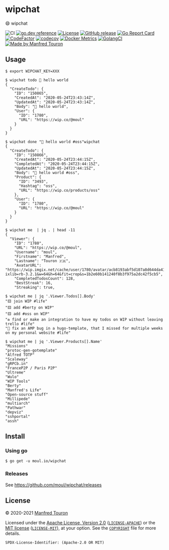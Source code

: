 # wipchat

:smile: wipchat

![CI](https://github.com/moul/wipchat/workflows/CI/badge.svg)
[![go.dev reference](https://img.shields.io/badge/go.dev-reference-007d9c?logo=go&logoColor=white)](https://pkg.go.dev/moul.io/wipchat)
[![License](https://img.shields.io/badge/license-Apache--2.0%20%2F%20MIT-%2397ca00.svg)](https://github.com/moul/wipchat/blob/master/COPYRIGHT)
[![GitHub release](https://img.shields.io/github/release/moul/wipchat.svg)](https://github.com/moul/wipchat/releases)
[![Go Report Card](https://goreportcard.com/badge/moul.io/wipchat)](https://goreportcard.com/report/moul.io/wipchat)
[![CodeFactor](https://www.codefactor.io/repository/github/moul/wipchat/badge)](https://www.codefactor.io/repository/github/moul/wipchat)
[![codecov](https://codecov.io/gh/moul/wipchat/branch/master/graph/badge.svg)](https://codecov.io/gh/moul/wipchat)
[![Docker Metrics](https://images.microbadger.com/badges/image/moul/wipchat.svg)](https://microbadger.com/images/moul/wipchat)
[![GolangCI](https://golangci.com/badges/github.com/moul/wipchat.svg)](https://golangci.com/r/github.com/moul/wipchat)
[![Made by Manfred Touron](https://img.shields.io/badge/made%20by-Manfred%20Touron-blue.svg?style=flat)](https://manfred.life/)


## Usage

```console
$ export WIPCHAT_KEY=XXX
```

```console
$ wipchat todo 👋 hello world
{
  "CreateTodo": {
    "ID": "150865",
    "CreatedAt": "2020-05-24T23:43:14Z",
    "UpdatedAt": "2020-05-24T23:43:14Z",
    "Body": "👋 hello world",
    "User": {
      "ID": "1780",
      "URL": "https://wip.co/@moul"
    }
  }
}
```

```console
$ wipchat done "👋 hello world #oss"wipchat
{
  "CreateTodo": {
    "ID": "150866",
    "CreatedAt": "2020-05-24T23:44:15Z",
    "CompletedAt": "2020-05-24T23:44:15Z",
    "UpdatedAt": "2020-05-24T23:44:15Z",
    "Body": "👋 hello world #oss",
    "Product": {
      "ID": "3493",
      "Hashtag": "oss",
      "URL": "https://wip.co/products/oss"
    },
    "User": {
      "ID": "1780",
      "URL": "https://wip.co/@moul"
    }
  }
}
```

```console
$ wipchat me  | jq . | head -11
{
  "Viewer": {
    "ID": "1780",
    "URL": "https://wip.co/@moul",
    "Username": "moul",
    "Firstname": "Manfred",
    "Lastname": "Touron 🇫🇷",
    "AvatarURL": "https://wip.imgix.net/cache/user/1780/avatar/acb8193abf5d107a8d644da41b071494.png?ixlib=rb-3.2.1&w=64&h=64&fit=crop&s=1b2e60b141240f8b3f975a2dc42f5cb5",
    "CompletedTodosCount": 128,
    "BestStreak": 16,
    "Streaking": true,
```

```console
$ wipchat me | jq '.Viewer.Todos[].Body'
"🟨 join WIP #life"
"🟨 add #berty on WIP"
"🟨 add #oss on WIP"
"♻️ find or make an integration to have my todos on WIP without leaving trello #life"
"🐛 fix an AMP bug in a hugo-template, that I missed for multiple weeks on my personal website #life"
```

```console
$ wipchat me | jq '.Viewer.Products[].Name'
"Missions"
"protoc-gen-gotemplate"
"Alfred TOTP"
"Scaleway"
"gRPCb.in"
"FranceP2P / Paris P2P"
"Ultreme"
"Wulo"
"WIP Tools"
"Berty"
"Manfred's Life"
"Open-source stuff"
"Millipede"
"multiarch"
"Pathwar"
"depviz"
"sshportal"
"assh"
```

## Install

### Using go

```console
$ go get -u moul.io/wipchat
```

### Releases

See https://github.com/moul/wipchat/releases

## License

© 2020-2021  [Manfred Touron](https://manfred.life)

Licensed under the [Apache License, Version 2.0](https://www.apache.org/licenses/LICENSE-2.0) ([`LICENSE-APACHE`](LICENSE-APACHE)) or the [MIT license](https://opensource.org/licenses/MIT) ([`LICENSE-MIT`](LICENSE-MIT)), at your option. See the [`COPYRIGHT`](COPYRIGHT) file for more details.

`SPDX-License-Identifier: (Apache-2.0 OR MIT)`
